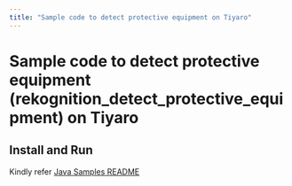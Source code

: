 ```yaml
---
title: "Sample code to detect protective equipment on Tiyaro"
---
```


# Sample code to detect protective equipment (rekognition_detect_protective_equipment) on Tiyaro

## Install and Run
Kindly refer [Java Samples README](../../../../../../../../README.md)